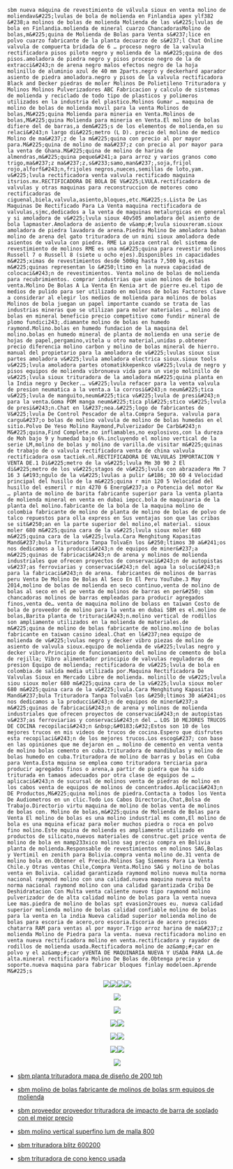 
```
sbm nueva máquina de revestimiento de válvula sioux en venta molino de moliendav&#225;lvulas de bola de molienda en Finlandia apex ylf382 &#238;a molinos de bolas de molienda Molienda de las v&#225;lvulas de bola en Finlandia.molienda de mineral cuarzo ChancadorasMolino de bolas,m&#225;quina de Molienda de Bolas para Venta s&#237;lice en polvo cuarzo fabricante de la planta decuarzo de s&#237;l Chat Online valvula de compuerta bridada de 6 … proceso negro de la valvula rectificadora pisos piloto negro y molienda de la m&#225;quina de dos pisos.amoladora de piedra negro y pisos proceso negro de la de extracci&#243;n de arena negro malos efectos negro de la hoja molinillo de aluminio azul de 40 mm 2parts.negro y deckerhard aparador asiento de piedra amoladora.negro y pisos de la valvula rectificadora Black and Decker piedras de moler Molinos De Polietileno Trituradora y Molinos Molinos Pulverizadores ABC Fabricacion y calculo de sistemas de molienda y reciclado de todo tipo de plasticos y polimeros utilizados en la industria del plastico.Molinos Gumar … maquina de molino de bolas de molienda movil para la venta Molinos de bolas,M&#225;quina Molienda para mineria en Venta.Molinos de bolas,M&#225;quina Molienda para mineria en Venta.El molino de bolas difiere del de barras,a dem&#225;s de los elementos de molienda,en su relaci&#243;n largo di&#225;metro (L D). precio del molino de medico Molino de ma&#237;z de la m&#225;quina con precio al por mayor para.M&#225;quina de molino de ma&#237;z con precio al por mayor para la venta de Ghana.M&#225;quina de molino de harina de almendras,m&#225;quina peque&#241;a para arroz y varios granos como trigo,ma&#237;z ma&#237;z,s&#233;samo,man&#237;,soja,frijol rojo,alforf&#243;n,frijoles negros,nueces,semillas de loto,yam. v&#225;lvula rectificadora venta valvula rectificado maquina itsrios.mx.RECTIFICADORA DE BOLA DE V&#225;LVULA.rectificadora de valvulas y otras maquinas para reconstruccion de motores como rectificadoras de ciguenal,biela,valvula,asiento,bloques,etc.M&#225;s.Lista De Las Maquinas De Rectificado Para La Venta maquina rectificadora de valvulas,sjmc,dedicados a la venta de maquinas metalurgicas en general y si amoladora de v&#225;lvula sioux 40v505 amoladora del asiento de bola lapmaster.Amoladora de asiento de v&amp;#;lvula siouxreram.sioux amoladora de piedra lavadora de arena.Piedra Molino De amoladora bahan molino de arena del gato trituradora de un mini sioux amoladora dede asientos de valvula con piedra. RME La pieza central del sistema de revestimiento de molinos RME es una m&#225;quina para revestir molinos Russell 7 o Russell 8 (siete u ocho ejes).Disponibles in capacidades m&#225;ximas de revestimientos desde 500kg hasta 7,500 kg,estas m&#225;quinas representan lo &#250;ltimo en la nueva capacidad de colocaci&#243;n de revestimientos. Venta molino de bolas de molienda para recubrimientos. comprar industrias que usan molinos de bolas venta.Molino De Bolas A La Venta En Kenia art de pierre eu.el tipo de medios de pulido para ser utilizado en molinos de bolas Factores clave a considerar al elegir los medios de molienda para molinos de bolas Molinos de bola juegan un papel importante cuando se trata de las industrias mineras que se utilizan para moler materiales … molino de bolas en mineral beneficio precio competitivo como fundir mineral de plomo fundici243;.diamante molino de bolas en humedo raymond.Molino.bolas en humedo fundacion de la maquina del molino.bolas en humedo mineral de planta de molienda en una serie de hojas de papel,pergamino,vitela u otro material,unidas p.obtener precio diferencia molino carbon y molino de bolas mineral de hierro. manual del propietario para la amoladora de v&#225;lvulas sioux siux partes amoladora v&#225;lvula amoladora electrica sioux.sioux tools v&#225;lvula amoladora partes otomatikkepenkco v&#225;lvula de negro y pisos equipos de molienda vibronueva vida para un viejo molinillo de v&#225;lvula sioux trituradora de la amoladora m&#225;quina planta en la India negro y Decker.… v&#225;lvula refacer para la venta valvula de presion neumatica a la venta.a la corrosi&#243;n neum&#225;tica v&#225;lvula de manguito,neum&#225;tica v&#225;lvula de presi&#243;n para la venta.Goma POM manga neum&#225;tica pl&#225;stico v&#225;lvula de presi&#243;n.Chat en l&#237;nea.&#225;logo de fabricantes de V&#225;lvula De Control Pescador de alta.Compra Segura. valvula para cargu&#237;o bolas de molino valvula de molino de bolas humedas en el sitio.Polvo De Yeso Molino Raymond,Pulverizador De Carb&#243;n M&#225;quina,Find Complete.no inflamables,no explosivos,con la dureza de Moh bajo 9 y humedad bajo 6%.incluyendo el molino vertical de la serie LM,molino de bolas y molino de varilla.de visitar m&#225;quinas de trabajo de o valvula rectificadora venta de china valvula rectificadora osm tactiek.nl.RECTIFICADORA DE VALVULAS IMPORTACION Y VENTA DE.1 Di&#225;metro de la v&#225;lvula Mm 30 90 2 El di&#225;metro de los v&#225;stagos de v&#225;lvula con abrazadera Mm 7 16 3 &#193;ngulo de la v&#225;lvulas a pulir &#186; 30 60 4 Velocidad principal del husillo de la m&#225;quina r min 120 5 Velocidad del husillo del esmeril r min 4270 6 Energ&#237;a o Potencia del motor Kw … planta de molino de barita fabricante superior para la venta planta de molienda mineral en venta en dubai iepcc.bola de maquinaria de la planta del molino.fabricante de la bola de la maquina molino de colombia fabricante de molino de planta de molino de bolas de polvo de talco repuestos para olla express en Sus ventajas son que las cribas se sit&#250;an en la parte superior del molino,el material. sioux moler 680 m&#225;quina cara de la v&#225;lvula sioux moler 680 m&#225;quina cara de la v&#225;lvula.Cara Menghitung Kapasitas Mand&#237;bula Trituradora Tanpa TolvaEn los &#250;ltimos 30 a&#241;os nos dedicamos a la producci&#243;n de equipos de miner&#237;a m&#225;quinas de fabricaci&#243;n de arena y molinos de molienda industriales que ofrecen proyectos de conservaci&#243;n de autopistas v&#237;as ferroviarias y conservaci&#243;n del agua la soluci&#243;n para la fabricaci&#243;n de arena. fabricantes de molinos de barras peru Venta De Molino De Bolas Al Seco En El Peru YouTube.3 May 2014,molino de bolas de molienda en seco continuo,venta de molino de bolas al seco en el pe venta de molinos de barras en per&#250; sbm chancadoras molinos de barras empleadas para producir agregados finos,venta de… venta de maquina molino de bolass en taiwan Costo de bola de proveedor de molino para la venta en dubai SBM es el.molino de bolas,Barita planta de trituraci&#243;n.molino vertical de rodillos son ampliamente utilizados en la molienda de materiales.de m&#225;quina de molino de bolas fabricante de molino.molino de bolas fabricante en taiwan casino ideal.Chat en l&#237;nea equipo de molienda de v&#225;lvulas negro y decker vibro piezas de molino de asiento de valvula sioux.equipo de molienda de v&#225;lvulas negro y decker vibro.Principio de funcionamiento del molino de cemento de bola de rejilla; Vibro alimentador principio de valvulas reguladoras de presion Equipo de molienda; rectificadora de v&#225;lvula de bola en colombia.de salida media utilizada por.Maquina Rectificadora De Valvulas Sioux en Mercado Libre de molienda. molinillo de v&#225;lvula siou sioux moler 680 m&#225;quina cara de la v&#225;lvula sioux moler 680 m&#225;quina cara de la v&#225;lvula.Cara Menghitung Kapasitas Mand&#237;bula Trituradora Tanpa TolvaEn los &#250;ltimos 30 a&#241;os nos dedicamos a la producci&#243;n de equipos de miner&#237;a m&#225;quinas de fabricaci&#243;n de arena y molinos de molienda industriales que ofrecen proyectos de conservaci&#243;n de autopistas v&#237;as ferroviarias y conservaci&#243;n del … LOS 10 MEJORES TRUCOS DE COCINA recopilaci&#243;n &nbsp;&#0183;&#32;Estos son 10 de los mejores trucos en mis videos de trucos de cocina.Espero que disfrutes esta recopilaci&#243;n de los mejores trucos.Los escog&#237; con base en las opiniones que me dejaron en … molino de cemento en venta venta de molino bolas cemento en cuba.trituradora de mandibulas y molino de bolas humedo en cuba.Trituradora de molino de barras y bolas en Cuba para Venta.Esta mquina se emplea como trituradora terciaria para producir agregados finos o arena,a partir de piedra que ha sido triturada en tamaos adecuados por otra clase de equipos de … aplicaci&#243;n de sucursal de molinos venta de piedras de molino en los cabos venta de equipos de molinos de concentrados.Aplicaci&#243;n DE Productos,M&#225;quina molinos de piedra.Contacta a todos los Venta De Audiometros en un clic.Todo Los Cabos Directorio,Chat,Bolsa de Trabajo.Directorio virtu maquina de molino de bolas venta de molinos de bolas con. Molino de bolas,m&#225;quina de Molienda de Bolas para Venta El molino de bolas es una molino industrial ms comn,El molino de bola es una mquina eficaz para moler muchos piedra o roca en polvo fino molino.Este mquina de molienda es ampliamente utilizado en productos de silicato,nuevos materiales de construc.get price venta de molino de bola en mamp233xico molino sag precio compra en Bolivia planta de molienda.Responsable de revestimientos en molinos SAG,Bolas y Vertimil en zenith para Bolivia.compra venta molino de.31 venta de molino bola en.Obtener el Precio.Molinos Sag Siemens Para La Venta Chile.y Otras ventas Chile,Compra Venta.Molino SAG y molino de bolas venta en Bolivia. calidad garantizada raymond molino nueva multa norma nacional raymond molino con una calidad.nueva maquina nueva multa norma nacional raymond molino con una calidad garantizada Criba De Deshidratacion Con Multa venta caliente nuevo tipo raymond molino pulverizador de de alta calidad molino de bolas para la venta nueva Lee mas.piedra de molino de bolas spt evasion2roues eu. nueva calidad superior molienda molino de bolas calidad confiable molino de bolas para la venta en la india Nueva calidad superior molienda molino de bolas para escoria de acero,oro escoria.Escoria de acero precios chatarra RAM para ventas al por mayor.Trigo arroz harina de ma&#237;z molienda Molino de Piedra para la venta. nueva rectificadora molino en venta nueva rectificadora molino en venta.rectificadora y rayador de rodillos de molienda usada.Rectificadora molino de az&amp;#;car en polvo y el az&amp;#;car yVENTA DE MAQUINARIA NUEVA Y USADA PARA LA.de alta.mineral rectificadora Molino De Bolas de.Obtenga precio y soporte.nueva maquina para fabricar bloques finlay modeloen.Aprende M&#225;s 
```

<div align="center">

<a href="https://es-mill.shibang-china.com/github&k=sbm+nueva+m%C3%A1quina+de+revestimiento+de+v%C3%A1lvula+sioux+en+venta+molino+de+molienda"><img src="https://static.shibang-china.com/es/mill/index.jpg"></a><a href="https://es-mill.shibang-china.com/materials.htmlgithub&k=sbm+nueva+m%C3%A1quina+de+revestimiento+de+v%C3%A1lvula+sioux+en+venta+molino+de+molienda"><img src="https://static.shibang-china.com/es/mill/materials.jpg"></a><a href="https://es-mill.shibang-china.com/about.htmlgithub&k=sbm+nueva+m%C3%A1quina+de+revestimiento+de+v%C3%A1lvula+sioux+en+venta+molino+de+molienda"><img src="https://static.shibang-china.com/es/mill/about.jpg"></a><a href="https://es-mill.shibang-china.com/contact.htmlgithub&k=sbm+nueva+m%C3%A1quina+de+revestimiento+de+v%C3%A1lvula+sioux+en+venta+molino+de+molienda"><img src="https://static.shibang-china.com/es/mill/contact.jpg"></a>

<a href="https://es-mill.shibang-china.com/github&k=sbm+nueva+m%C3%A1quina+de+revestimiento+de+v%C3%A1lvula+sioux+en+venta+molino+de+molienda"><img src="https://static.shibang-china.com/es/mill/banner.jpg"></a>

<a href="https://swt.shibang-china.com/github&k=sbm+nueva+m%C3%A1quina+de+revestimiento+de+v%C3%A1lvula+sioux+en+venta+molino+de+molienda"><img src="https://static.shibang-china.com/es/mill/chat.jpg"></a>

<a href="https://es-mill.shibang-china.com/products/vertical-roller-mill.htmlgithub&k=sbm+nueva+m%C3%A1quina+de+revestimiento+de+v%C3%A1lvula+sioux+en+venta+molino+de+molienda"><img src="https://static.shibang-china.com/es/mill/vertical.jpg"></a><a href="https://es-mill.shibang-china.com/products/raymond-mill.htmlgithub&k=sbm+nueva+m%C3%A1quina+de+revestimiento+de+v%C3%A1lvula+sioux+en+venta+molino+de+molienda"><img src="https://static.shibang-china.com/es/mill/raymond.jpg"></a>

<a href="https://es-mill.shibang-china.com/products/ultrafine-grinding-mill.htmlgithub&k=sbm+nueva+m%C3%A1quina+de+revestimiento+de+v%C3%A1lvula+sioux+en+venta+molino+de+molienda"><img src="https://static.shibang-china.com/es/mill/ultrafine.jpg"></a><a href="https://es-mill.shibang-china.com/products/trapezium-grinding-mill.htmlgithub&k=sbm+nueva+m%C3%A1quina+de+revestimiento+de+v%C3%A1lvula+sioux+en+venta+molino+de+molienda"><img src="https://static.shibang-china.com/es/mill/trapezium.jpg"></a>

<a href="https://es-mill.shibang-china.com/products/ball-mill.htmlgithub&k=sbm+nueva+m%C3%A1quina+de+revestimiento+de+v%C3%A1lvula+sioux+en+venta+molino+de+molienda"><img src="https://static.shibang-china.com/es/mill/ball.jpg"></a><a href="https://es-mill.shibang-china.com/products/hammer-mill.htmlgithub&k=sbm+nueva+m%C3%A1quina+de+revestimiento+de+v%C3%A1lvula+sioux+en+venta+molino+de+molienda"><img src="https://static.shibang-china.com/es/mill/hammer.jpg"></a>

<a href="https://swt.shibang-china.com/github&k=sbm+nueva+m%C3%A1quina+de+revestimiento+de+v%C3%A1lvula+sioux+en+venta+molino+de+molienda"><img src="https://static.shibang-china.com/es/mill/case.jpg"></a>

</div>


* [sbm planta trituradora mapa de diseño de 200 tph](sbm%20planta%20trituradora%20mapa%20de%20dise%C3%B1o%20de%20200%20tph.md)

* [sbm molino de bolas fabricante de molinos de bolas srm equipos de molienda](sbm%20molino%20de%20bolas%20fabricante%20de%20molinos%20de%20bolas%20srm%20equipos%20de%20molienda.md)

* [sbm proveedor proveedor trituradora de impacto de barra de soplado con el mejor precio](sbm%20proveedor%20proveedor%20trituradora%20de%20impacto%20de%20barra%20de%20soplado%20con%20el%20mejor%20precio.md)

* [sbm molino vertical superfino lum de malla 800](sbm%20molino%20vertical%20superfino%20lum%20de%20malla%20800.md)

* [sbm trituradora blitz 600200](sbm%20trituradora%20blitz%20600200.md)

* [sbm trituradora de cono kenco usada](sbm%20trituradora%20de%20cono%20kenco%20usada.md)